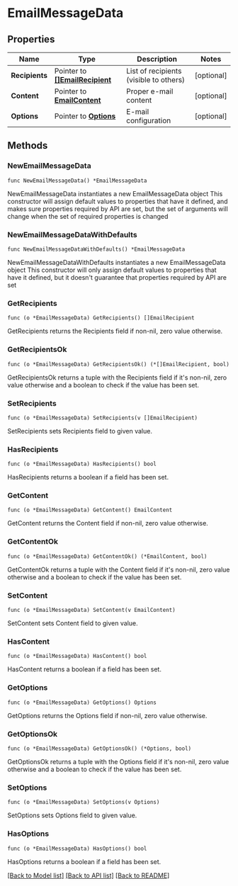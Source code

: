 # EmailMessageData

## Properties

Name | Type | Description | Notes
------------ | ------------- | ------------- | -------------
**Recipients** | Pointer to [**[]EmailRecipient**](EmailRecipient.md) | List of recipients (visible to others) | [optional] 
**Content** | Pointer to [**EmailContent**](EmailContent.md) | Proper e-mail content | [optional] 
**Options** | Pointer to [**Options**](Options.md) | E-mail configuration | [optional] 

## Methods

### NewEmailMessageData

`func NewEmailMessageData() *EmailMessageData`

NewEmailMessageData instantiates a new EmailMessageData object
This constructor will assign default values to properties that have it defined,
and makes sure properties required by API are set, but the set of arguments
will change when the set of required properties is changed

### NewEmailMessageDataWithDefaults

`func NewEmailMessageDataWithDefaults() *EmailMessageData`

NewEmailMessageDataWithDefaults instantiates a new EmailMessageData object
This constructor will only assign default values to properties that have it defined,
but it doesn't guarantee that properties required by API are set

### GetRecipients

`func (o *EmailMessageData) GetRecipients() []EmailRecipient`

GetRecipients returns the Recipients field if non-nil, zero value otherwise.

### GetRecipientsOk

`func (o *EmailMessageData) GetRecipientsOk() (*[]EmailRecipient, bool)`

GetRecipientsOk returns a tuple with the Recipients field if it's non-nil, zero value otherwise
and a boolean to check if the value has been set.

### SetRecipients

`func (o *EmailMessageData) SetRecipients(v []EmailRecipient)`

SetRecipients sets Recipients field to given value.

### HasRecipients

`func (o *EmailMessageData) HasRecipients() bool`

HasRecipients returns a boolean if a field has been set.

### GetContent

`func (o *EmailMessageData) GetContent() EmailContent`

GetContent returns the Content field if non-nil, zero value otherwise.

### GetContentOk

`func (o *EmailMessageData) GetContentOk() (*EmailContent, bool)`

GetContentOk returns a tuple with the Content field if it's non-nil, zero value otherwise
and a boolean to check if the value has been set.

### SetContent

`func (o *EmailMessageData) SetContent(v EmailContent)`

SetContent sets Content field to given value.

### HasContent

`func (o *EmailMessageData) HasContent() bool`

HasContent returns a boolean if a field has been set.

### GetOptions

`func (o *EmailMessageData) GetOptions() Options`

GetOptions returns the Options field if non-nil, zero value otherwise.

### GetOptionsOk

`func (o *EmailMessageData) GetOptionsOk() (*Options, bool)`

GetOptionsOk returns a tuple with the Options field if it's non-nil, zero value otherwise
and a boolean to check if the value has been set.

### SetOptions

`func (o *EmailMessageData) SetOptions(v Options)`

SetOptions sets Options field to given value.

### HasOptions

`func (o *EmailMessageData) HasOptions() bool`

HasOptions returns a boolean if a field has been set.


[[Back to Model list]](../README.md#documentation-for-models) [[Back to API list]](../README.md#documentation-for-api-endpoints) [[Back to README]](../README.md)


